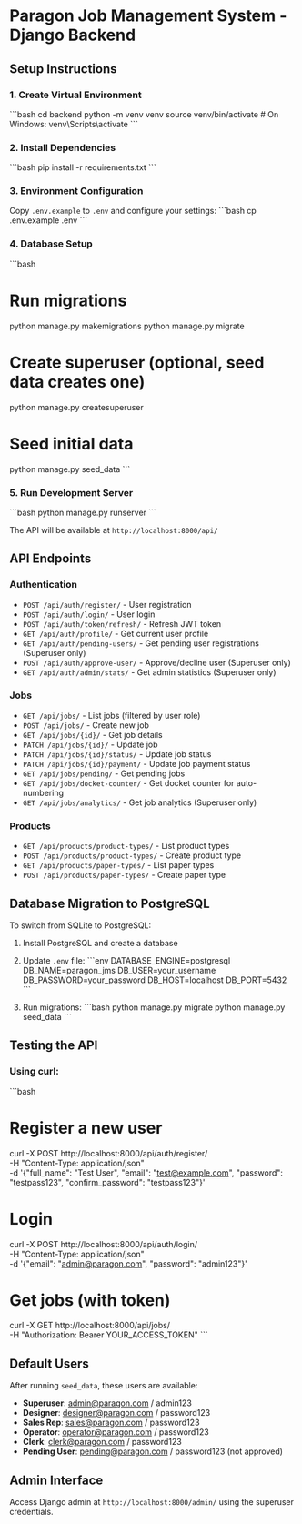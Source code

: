 # Paragon Job Management System - Django Backend

## Setup Instructions

### 1. Create Virtual Environment
\`\`\`bash
cd backend
python -m venv venv
source venv/bin/activate  # On Windows: venv\Scripts\activate
\`\`\`

### 2. Install Dependencies
\`\`\`bash
pip install -r requirements.txt
\`\`\`

### 3. Environment Configuration
Copy `.env.example` to `.env` and configure your settings:
\`\`\`bash
cp .env.example .env
\`\`\`

### 4. Database Setup
\`\`\`bash
# Run migrations
python manage.py makemigrations
python manage.py migrate

# Create superuser (optional, seed data creates one)
python manage.py createsuperuser

# Seed initial data
python manage.py seed_data
\`\`\`

### 5. Run Development Server
\`\`\`bash
python manage.py runserver
\`\`\`

The API will be available at `http://localhost:8000/api/`

## API Endpoints

### Authentication
- `POST /api/auth/register/` - User registration
- `POST /api/auth/login/` - User login
- `POST /api/auth/token/refresh/` - Refresh JWT token
- `GET /api/auth/profile/` - Get current user profile
- `GET /api/auth/pending-users/` - Get pending user registrations (Superuser only)
- `POST /api/auth/approve-user/` - Approve/decline user (Superuser only)
- `GET /api/auth/admin/stats/` - Get admin statistics (Superuser only)

### Jobs
- `GET /api/jobs/` - List jobs (filtered by user role)
- `POST /api/jobs/` - Create new job
- `GET /api/jobs/{id}/` - Get job details
- `PATCH /api/jobs/{id}/` - Update job
- `PATCH /api/jobs/{id}/status/` - Update job status
- `PATCH /api/jobs/{id}/payment/` - Update job payment status
- `GET /api/jobs/pending/` - Get pending jobs
- `GET /api/jobs/docket-counter/` - Get docket counter for auto-numbering
- `GET /api/jobs/analytics/` - Get job analytics (Superuser only)

### Products
- `GET /api/products/product-types/` - List product types
- `POST /api/products/product-types/` - Create product type
- `GET /api/products/paper-types/` - List paper types
- `POST /api/products/paper-types/` - Create paper type

## Database Migration to PostgreSQL

To switch from SQLite to PostgreSQL:

1. Install PostgreSQL and create a database
2. Update `.env` file:
\`\`\`env
DATABASE_ENGINE=postgresql
DB_NAME=paragon_jms
DB_USER=your_username
DB_PASSWORD=your_password
DB_HOST=localhost
DB_PORT=5432
\`\`\`

3. Run migrations:
\`\`\`bash
python manage.py migrate
python manage.py seed_data
\`\`\`

## Testing the API

### Using curl:
\`\`\`bash
# Register a new user
curl -X POST http://localhost:8000/api/auth/register/ \
  -H "Content-Type: application/json" \
  -d '{"full_name": "Test User", "email": "test@example.com", "password": "testpass123", "confirm_password": "testpass123"}'

# Login
curl -X POST http://localhost:8000/api/auth/login/ \
  -H "Content-Type: application/json" \
  -d '{"email": "admin@paragon.com", "password": "admin123"}'

# Get jobs (with token)
curl -X GET http://localhost:8000/api/jobs/ \
  -H "Authorization: Bearer YOUR_ACCESS_TOKEN"
\`\`\`

## Default Users
After running `seed_data`, these users are available:

- **Superuser**: admin@paragon.com / admin123
- **Designer**: designer@paragon.com / password123
- **Sales Rep**: sales@paragon.com / password123
- **Operator**: operator@paragon.com / password123
- **Clerk**: clerk@paragon.com / password123
- **Pending User**: pending@paragon.com / password123 (not approved)

## Admin Interface
Access Django admin at `http://localhost:8000/admin/` using the superuser credentials.
